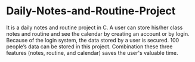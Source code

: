 # Daily-Notes-and-Routine-Project
It is a daily notes and routine project in C. A user can store his/her class notes and routine and see the calendar by creating an account or by login.   Because of the login system, the data stored by a user is secured. 100 people’s data can be stored in this project. Combination these three features (notes, routine, and calendar) saves the user's valuable time. 
